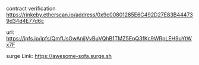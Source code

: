 contract verification
https://rinkeby.etherscan.io/address/0x9c00801285E6C492D27E83B444739d34d4E77d6c


url:
https://ipfs.io/ipfs/QmfUsGwAnijVvBuVQhB1TMZ5EpQ3fKc9WRpLEH9uYtWx7F

surge Link:
https://awesome-sofa.surge.sh